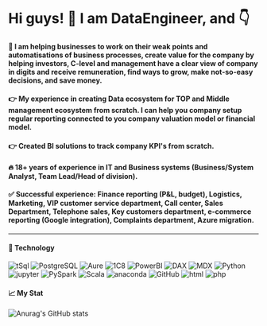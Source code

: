 # Hi guys! 🤝 I am DataEngineer, and 👇

#### 👋 I am helping businesses to work on their weak points and automatisations of business processes, create value for the company by helping investors, C-level and management have a clear view of company in digits and receive remuneration, find ways to grow, make not-so-easy decisions, and save money.

#### 👉 My experience in creating Data ecosystem for TOP and Middle management ecosystem from scratch. I can help you company setup regular reporting connected to you company valuation model or financial model.

#### 👉 Created BI solutions to track company KPI's from scratch.

#### 🔥 18+ years of experience in IT and Business systems (Business/System Analyst, Team Lead/Head of division).

#### ✅ Successful experience: Finance reporting (P&L, budget), Logistics, Marketing, VIP customer service department, Call center, Sales Department, Telephone sales, Key customers department, e-commerce reporting (Google integration), Complaints department, Azure migration.
___

#### 💾 Technology
![tSql](https://img.shields.io/badge/-tSQL-090909?style=for-the-badge&logo=microsoft&Color=47C5FB)
![PostgreSQL](https://img.shields.io/badge/-PostgreSQL-090909?style=for-the-badge&logo=PostgreSQL&Color=47C5FB)
![Aure](https://img.shields.io/badge/-Azure-090909?style=for-the-badge&logo=azure&Color=47C5FB)
![1C8](https://img.shields.io/badge/-1C8-090909?style=for-the-badge&logo=1C8&Color=47C5FB)
![PowerBI](https://img.shields.io/badge/-PowerBI-090909?style=for-the-badge&logo=PowerBI&Color=47C5FB)
![DAX](https://img.shields.io/badge/-DAX-090909?style=for-the-badge&logo=DAX&Color=47C5FB)
![MDX](https://img.shields.io/badge/-MDX-090909?style=for-the-badge&logo=MDX&Color=47C5FB)
![Python](https://img.shields.io/badge/-Python-090909?style=for-the-badge&logo=Python&Color=47C5FB)
![jupyter](https://img.shields.io/badge/-Jupyter-090909?style=for-the-badge&logo=jupyter&Color=47C5FB)
![PySpark](https://img.shields.io/badge/-PySpark-090909?style=for-the-badge&logo=PySpark&Color=47C5FB)
![Scala](https://img.shields.io/badge/-Scala-090909?style=for-the-badge&logo=Scala&Color=47C5FB)
![anaconda](https://img.shields.io/badge/-anaconda-090909?style=for-the-badge&logo=anaconda&Color=47C5FB)
![GitHub](https://img.shields.io/badge/-GitHub-090909?style=for-the-badge&logo=GitHub&Color=47C5FB)
![html](https://img.shields.io/badge/-html-090909?style=for-the-badge&logo=html&Color=47C5FB)
![php](https://img.shields.io/badge/-php-090909?style=for-the-badge&logo=php&Color=47C5FB)

#### 📈 My Stat
![Anurag's GitHub stats](https://github-readme-stats.vercel.app/api?username=mikhayluk&count_private=true&show_icons=true)


<!--

**mikhayluk/mikhayluk** is a ✨ _special_ ✨ repository because its `README.md` (this file) appears on your GitHub profile.

Here are some ideas to get you started:

- 🔭 I’m currently working on ...
- 🌱 I’m currently learning ...
- 👯 I’m looking to collaborate on ...
- 🤔 I’m looking for help with ...
- 💬 Ask me about ...
- 📫 How to reach me: ...
- 😄 Pronouns: ...
- ⚡ Fun fact: ...
-->
